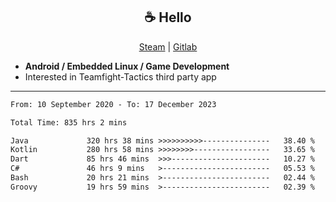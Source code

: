 <h2 align="center"> ☕ Hello </h2>

<p align="center">
  <a href="https://steamcommunity.com/id/Niforances/">Steam</a> |
  <a href="https://gitlab.com/niforances">Gitlab</a>
</p>

 - **Android / Embedded Linux / Game Development**
 - Interested in Teamfight-Tactics third party app

------

<!--START_SECTION:waka-->

```txt
From: 10 September 2020 - To: 17 December 2023

Total Time: 835 hrs 2 mins

Java             320 hrs 38 mins >>>>>>>>>>---------------   38.40 %
Kotlin           280 hrs 58 mins >>>>>>>>-----------------   33.65 %
Dart             85 hrs 46 mins  >>>----------------------   10.27 %
C#               46 hrs 9 mins   >------------------------   05.53 %
Bash             20 hrs 21 mins  >------------------------   02.44 %
Groovy           19 hrs 59 mins  >------------------------   02.39 %
```

<!--END_SECTION:waka-->
